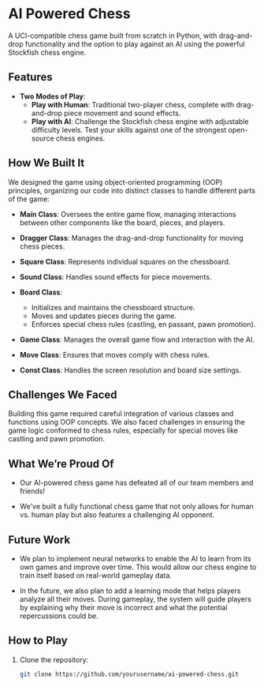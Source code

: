 # AI Powered Chess

A UCI-compatible chess game built from scratch in Python, with drag-and-drop functionality and the option to play against an AI using the powerful Stockfish chess engine.

## Features

- **Two Modes of Play**:
  - **Play with Human**: Traditional two-player chess, complete with drag-and-drop piece movement and sound effects.
  - **Play with AI**: Challenge the Stockfish chess engine with adjustable difficulty levels. Test your skills against one of the strongest open-source chess engines.

## How We Built It

We designed the game using object-oriented programming (OOP) principles, organizing our code into distinct classes to handle different parts of the game:

- **Main Class**: Oversees the entire game flow, managing interactions between other components like the board, pieces, and players.
  
- **Dragger Class**: Manages the drag-and-drop functionality for moving chess pieces.
  
- **Square Class**: Represents individual squares on the chessboard.
  
- **Sound Class**: Handles sound effects for piece movements.
  
- **Board Class**: 
  - Initializes and maintains the chessboard structure.
  - Moves and updates pieces during the game.
  - Enforces special chess rules (castling, en passant, pawn promotion).

- **Game Class**: Manages the overall game flow and interaction with the AI.

- **Move Class**: Ensures that moves comply with chess rules.

- **Const Class**: Handles the screen resolution and board size settings.

## Challenges We Faced

Building this game required careful integration of various classes and functions using OOP concepts. We also faced challenges in ensuring the game logic conformed to chess rules, especially for special moves like castling and pawn promotion.

## What We’re Proud Of

- Our AI-powered chess game has defeated all of our team members and friends!
  
- We've built a fully functional chess game that not only allows for human vs. human play but also features a challenging AI opponent.

## Future Work

- We plan to implement neural networks to enable the AI to learn from its own games and improve over time. This would allow our chess engine to train itself based on real-world gameplay data.
  
- In the future, we also plan to add a learning mode that helps players analyze all their moves. During gameplay, the system will guide players by explaining why their move is incorrect and what the potential repercussions could be.

## How to Play

1. Clone the repository:
   ```bash
   git clone https://github.com/yourusername/ai-powered-chess.git
